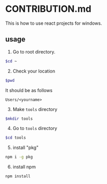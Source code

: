 # CONTRIBUTION.md

This is how to use react projects for windows.

## usage

1. Go to root directory.

```bash
$cd ~
```

2. Check your location

```bash
$pwd
```

It should be as follows

```
Users/<yourname>
```

3. Make `tools` directory

```bash
$mkdir tools
```

4. Go to `tools` directory

```bash
$cd tools
```

5. install "pkg"

```bash
npm i -g pkg
```

6. install npm

```bash
npm install
```
